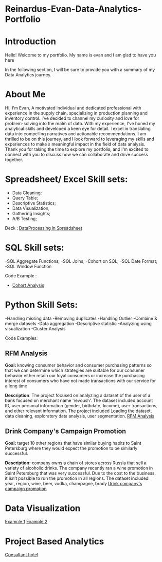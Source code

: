 # Reinardus-Evan-Data-Analytics-Portfolio

# Introduction
Hello!
Welcome to my portfolio. My name is evan and I am glad to have you here

In the following section, I will be sure to provide you with a summary of my Data Analytics journey. 

# About Me
Hi, I'm Evan,
A motivated individual and dedicated professional with experience in the supply chain, specializing in production planning and inventory control. I've decided to channel my curiosity and love for problem-solving into the realm of data.
With my experience, I've honed my analytical skills and developed a keen eye for detail. I excel in translating data into compelling narratives and actionable recommendations.
I am thrilled to be on this journey, and I look forward to leveraging my skills and experiences to make a meaningful impact in the field of data analysis. Thank you for taking the time to explore my portfolio, and I'm excited to connect with you to discuss how we can collaborate and drive success together.


# Spreadsheet/ Excel Skill sets:
- Data Cleaning;
- Query Table;
- Descriptive Statistics;
- Data Visualization;
- Gathering Insights;
- A/B Testing;

Deck : 
[DataProcessing in Spreadsheet](https://drive.google.com/file/d/1qloM3zQdGqxqrXSdJVyEsMyAs18X-cIf/view?usp=drive_link)

# SQL Skill sets:
-SQL Aggregate Functions;
-SQL Joins;
-Cohort on SQL;
-SQL Date Format;
-SQL Window Function

Code Example : 
- [Cohort Analysis](https://console.cloud.google.com/bigquery?sq=1094489392988:91c3c24200d943d98f599961417da095)

# Python Skill Sets:
-Handling missing data
-Removing duplicates
-Handling Outlier
-Combine & merge datasets
-Data aggregation
-Descriptive statistic
-Analyzing using visualization
-Cluster Analysis

Code Examples:
## RFM Analysis
**Goal:** knowing consumer behavior and consumer purchasing patterns so that we can determine which strategies are suitable for our consumer behavior either retain our loyal consumers or increase the purchasing interest of consumers who have not made transactions with our service for a long time

**Description**: The project focused on analyzing a dataset of the user of a bank focused on merchant name 'revoush'. The dataset included account ID, user personal information (gender, birthdate, Income), user transactions, and other relevant information. The project included Loading the dataset, data cleaning, exploratory data analysis, user segmentation.
[RFM Analysis](https://colab.research.google.com/drive/1AAXpGX09V9EpjlVVhIfupuXLmOU9RCNv?usp=drive_link)

## Drink Company's Campaign Promotion
**Goal:** target 10 other regions that have similar buying habits to Saint Petersburg where they would expect the promotion to be similarly successful.

**Description:** company owns a chain of stores across Russia that sell a variety of alcoholic drinks. The company recently ran a wine promotion in Saint Petersburg that was very successful. Due to the cost to the business, it isn’t possible to run the promotion in all regions. The dataset included year, region, wine, beer, vodka, champagne, brady
[Drink company's campaign promotion](https://github.com/ReinardusEvanB/Project-1/blob/main/Project-01.ipynb)

# Data Visualization
[Example 1](https://public.tableau.com/app/profile/reinardus.evan.b/viz/assignment_17019715984630/Dashboard1?publish=yes)
[Example 2](https://public.tableau.com/app/profile/reinardus.evan.b/viz/DEEP_17041042861150/XExecutiveSummary?publish=yes)


# Project Based Analytics
[Consultant hotel](https://drive.google.com/file/d/1pyYrMI9j4BSgMdt6dgAp28bYPxb_PTZP/view?usp=drive_link)



